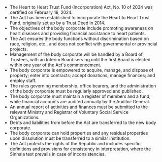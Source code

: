 - The Heart to Heart Trust Fund (Incorporation) Act, No. 10 of 2024 was certified on February 19, 2024.
- The Act has been established to incorporate the Heart to Heart Trust Fund, originally set up by a Trust Deed in 2014.
- The objectives of the body corporate include promoting awareness on heart diseases and providing financial assistance to heart patients.
- The Act ensures the body functions without discrimination based on race, religion, etc., and does not conflict with governmental or provincial projects.
- Management of the body corporate will be handled by a Board of Trustees, with an Interim Board serving until the first Board is elected within one year of the Act's commencement.
- The body corporate is empowered to acquire, manage, and dispose of property; enter into contracts; accept donations; manage finances; and employ staff.
- The rules governing membership, office bearers, and the administration of the body corporate must be regularly approved and published.
- The body corporate must maintain a register of members and a fund, while financial accounts are audited annually by the Auditor-General.
- An annual report of activities and finances must be submitted to the relevant Ministry and Registrar of Voluntary Social Service Organizations.
- Debts and liabilities from before the Act are transferred to the new body corporate.
- The body corporate can hold properties and any residual properties upon dissolution must be transferred to a similar institution.
- The Act protects the rights of the Republic and includes specific definitions and provisions for consistency in interpretation, where the Sinhala text prevails in case of inconsistencies.
